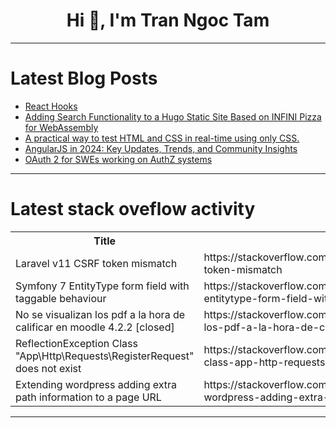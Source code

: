 <h1 align="center">Hi 👋, I'm Tran Ngoc Tam</h1>

---

# Latest Blog Posts 
<!-- BLOG-POST-LIST:START -->
- [React Hooks](https://dev.to/vincod/react-hooks-51l)
- [Adding Search Functionality to a Hugo Static Site Based on INFINI Pizza for WebAssembly](https://dev.to/medcl/adding-search-functionality-to-a-hugo-static-site-based-on-infini-pizza-for-webassembly-4h5e)
- [A practical way to test HTML and CSS in real-time using only CSS.](https://dev.to/tinchox5/a-practical-way-to-test-html-and-css-in-real-time-using-only-css-3c80)
- [AngularJS in 2024: Key Updates, Trends, and Community Insights](https://dev.to/snapnews-local/angularjs-in-2024-key-updates-trends-and-community-insights-1jo8)
- [OAuth 2 for SWEs working on AuthZ systems](https://dev.to/zhiyuanamos/oauth-2-for-swes-working-on-authz-systems-379c)
<!-- BLOG-POST-LIST:END -->

---

# Latest stack oveflow activity
<table>
  <tr><th>Title</th><th>Link</th></tr>
  <!-- STACKOVERFLOW:START --><tr><td>Laravel v11 CSRF token mismatch</td><td>https://stackoverflow.com/questions/78923671/laravel-v11-csrf-token-mismatch</td></tr><tr><td>Symfony 7 EntityType form field with taggable behaviour</td><td>https://stackoverflow.com/questions/78923669/symfony-7-entitytype-form-field-with-taggable-behaviour</td></tr><tr><td>No se visualizan los pdf a la hora de calificar en moodle 4.2.2 [closed]</td><td>https://stackoverflow.com/questions/78923666/no-se-visualizan-los-pdf-a-la-hora-de-calificar-en-moodle-4-2-2</td></tr><tr><td>ReflectionException Class &quot;App\Http\Requests\RegisterRequest&quot; does not exist</td><td>https://stackoverflow.com/questions/78923654/reflectionexception-class-app-http-requests-registerrequest-does-not-exist</td></tr><tr><td>Extending wordpress adding extra path information to a page URL</td><td>https://stackoverflow.com/questions/78923609/extending-wordpress-adding-extra-path-information-to-a-page-url</td></tr><!-- STACKOVERFLOW:END -->
</table>

---


